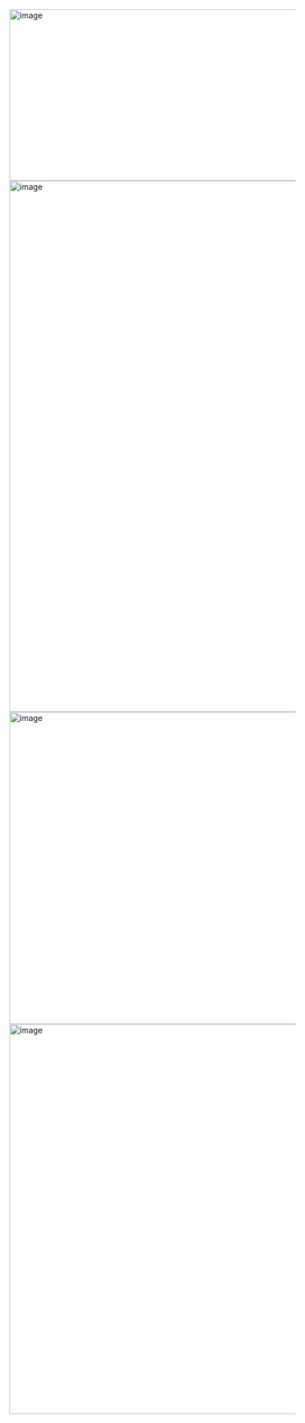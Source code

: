 <img width="619" height="302" alt="image" src="https://github.com/user-attachments/assets/12d7cefc-55eb-4b51-92fc-26e2cf7fd7e7" />

<img width="941" height="936" alt="image" src="https://github.com/user-attachments/assets/7e3ce73e-0efe-4d19-9d6d-455ce1e8bff9" />

<img width="1600" height="550" alt="image" src="https://github.com/user-attachments/assets/9bb3c009-e2ab-42c2-931f-f0b07b1779c4" />

<img width="1600" height="687" alt="image" src="https://github.com/user-attachments/assets/541cb28a-5979-49ce-a5c5-9c02dfde55c4" />
